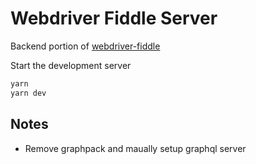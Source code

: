 # Webdriver Fiddle Server

Backend portion of [webdriver-fiddle](https://github.com/WillBrock/webdriver-fiddle)

Start the development server

```bash
yarn
yarn dev
```

## Notes
- Remove graphpack and maually setup graphql server
